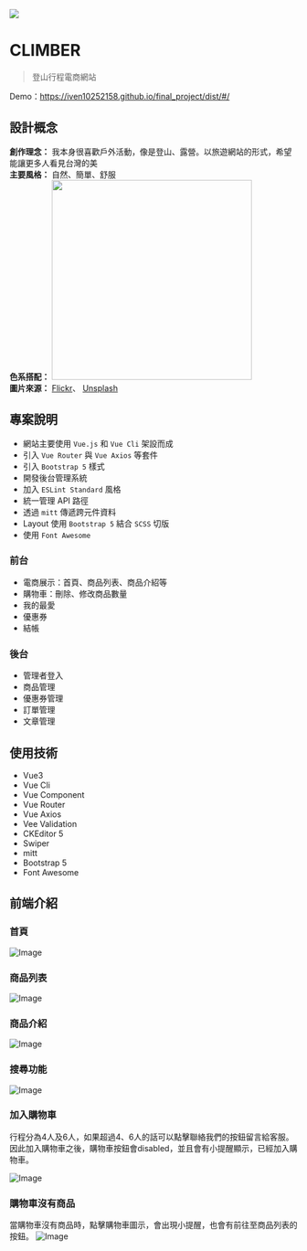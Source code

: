 ![](https://i.imgur.com/ZTxaBFH.jpg)

# CLIMBER
> 登山行程電商網站

Demo：https://iven10252158.github.io/final_project/dist/#/


## 設計概念
**創作理念：** 我本身很喜歡戶外活動，像是登山、露營。以旅遊網站的形式，希望能讓更多人看見台灣的美<br>
**主要風格：** 自然、簡單、舒服<br>
**色系搭配：**
<img src="https://i.imgur.com/xNWBTXx.png" width="350" /><br>
**圖片來源：**
[Flickr](https://www.flickr.com/)、
[Unsplash](https://unsplash.com/)<br>

## 專案說明
* 網站主要使用 `Vue.js` 和 `Vue Cli` 架設而成
* 引入 `Vue Router` 與 `Vue Axios` 等套件
* 引入 `Bootstrap 5` 樣式
* 開發後台管理系統
* 加入 `ESLint Standard` 風格
* 統一管理 API 路徑
* 透過 `mitt` 傳遞跨元件資料
* Layout 使用 `Bootstrap 5` 結合 `SCSS` 切版
* 使用 `Font Awesome`

### 前台
* 電商展示：首頁、商品列表、商品介紹等
* 購物車：刪除、修改商品數量
* 我的最愛
* 優惠券
* 結帳

### 後台
* 管理者登入
* 商品管理
* 優惠券管理
* 訂單管理
* 文章管理

## 使用技術
* Vue3
* Vue Cli
* Vue Component
* Vue Router
* Vue Axios
* Vee Validation
* CKEditor 5
* Swiper
* mitt
* Bootstrap 5
* Font Awesome

## 前端介紹
### 首頁
![Image](https://i.imgur.com/ryf7L8d.jpg)

### 商品列表
![Image](https://i.imgur.com/ST2mHzC.jpg)

### 商品介紹
![Image](https://i.imgur.com/wEV8wF9.jpg)

### 搜尋功能
![Image](https://i.imgur.com/dzhyaR0.gif)

### 加入購物車
行程分為4人及6人，如果超過4、6人的話可以點擊聯絡我們的按鈕留言給客服。<br>
因此加入購物車之後，購物車按鈕會disabled，並且會有小提醒顯示，已經加入購物車。

![Image](https://i.imgur.com/Gt2Ol5f.gif)

### 購物車沒有商品
當購物車沒有商品時，點擊購物車圖示，會出現小提醒，也會有前往至商品列表的按鈕。
![Image](https://i.imgur.com/zFE53NO.jpg)



